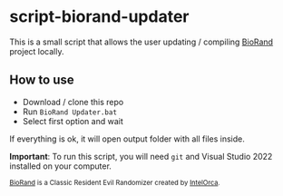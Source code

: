 # script-biorand-updater
This is a small script that allows the user updating / compiling [BioRand](https://github.com/IntelOrca/biorand) project locally.

## How to use
- Download / clone this repo
- Run `BioRand Updater.bat`
- Select first option and wait

If everything is ok, it will open output folder with all files inside.

__Important__: To run this script, you will need `git` and Visual Studio 2022 installed on your computer.
<br>

<sup> [BioRand](https://github.com/IntelOrca/biorand) is a Classic Resident Evil Randomizer created by [IntelOrca](https://github.com/IntelOrca). </sup>
